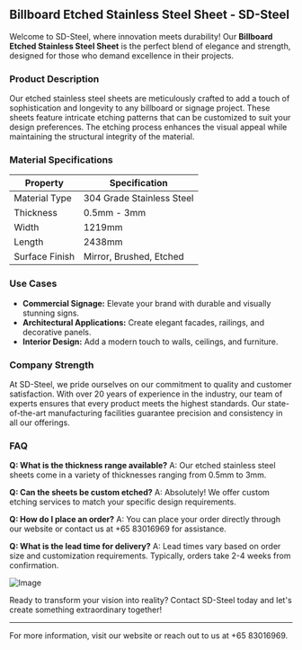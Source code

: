 ## Billboard Etched Stainless Steel Sheet - SD-Steel

Welcome to SD-Steel, where innovation meets durability! Our **Billboard Etched Stainless Steel Sheet** is the perfect blend of elegance and strength, designed for those who demand excellence in their projects.

### Product Description
Our etched stainless steel sheets are meticulously crafted to add a touch of sophistication and longevity to any billboard or signage project. These sheets feature intricate etching patterns that can be customized to suit your design preferences. The etching process enhances the visual appeal while maintaining the structural integrity of the material.

### Material Specifications
| Property          | Specification             |
|-------------------|---------------------------|
| Material Type     | 304 Grade Stainless Steel |
| Thickness         | 0.5mm - 3mm               |
| Width             | 1219mm                    |
| Length            | 2438mm                    |
| Surface Finish    | Mirror, Brushed, Etched   |

### Use Cases
- **Commercial Signage:** Elevate your brand with durable and visually stunning signs.
- **Architectural Applications:** Create elegant facades, railings, and decorative panels.
- **Interior Design:** Add a modern touch to walls, ceilings, and furniture.

### Company Strength
At SD-Steel, we pride ourselves on our commitment to quality and customer satisfaction. With over 20 years of experience in the industry, our team of experts ensures that every product meets the highest standards. Our state-of-the-art manufacturing facilities guarantee precision and consistency in all our offerings.

### FAQ
**Q: What is the thickness range available?**
A: Our etched stainless steel sheets come in a variety of thicknesses ranging from 0.5mm to 3mm.

**Q: Can the sheets be custom etched?**
A: Absolutely! We offer custom etching services to match your specific design requirements.

**Q: How do I place an order?**
A: You can place your order directly through our website or contact us at +65 83016969 for assistance.

**Q: What is the lead time for delivery?**
A: Lead times vary based on order size and customization requirements. Typically, orders take 2-4 weeks from confirmation.

![Image](https://github.com/user-attachments/assets/2567258e-e124-4816-932d-1809bd27ef0b)

Ready to transform your vision into reality? Contact SD-Steel today and let's create something extraordinary together!

---

For more information, visit our website or reach out to us at +65 83016969.